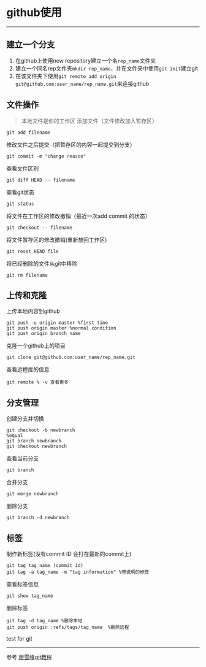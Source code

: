 # github使用
---
## 建立一个分支
1. 在github上使用new repository建立一个名`rep_name`文件夹
2. 建立一个同名rep文件夹`mkdir rep_name`，并在文件夹中使用`git init`建立git
3. 在该文件夹下使用`git remote add origin git@github.com:user_name/rep_name.git`来连接github

## 文件操作
>本地文件是你的工作区
添加文件（文件修改加入暂存区）

    git add filename

修改文件之后提交（把暂存区的内容一起提交到分支）

    git commit -m "change reason"

查看文件区别

    git diff HEAD -- filename

查看git状态

    git status

将文件在工作区的修改撤销（最近一次add commit 的状态）

    git checkout -- filename

将文件暂存区的修改撤销(重新放回工作区)

    git reset HEAD file

将已经删除的文件从git中移除

    git rm filename

## 上传和克隆

上传本地内容到github

    git push -u origin master %first time
    git push origin master %normal condition
    git push origin branch_name

克隆一个github上的项目

    git clone git@github.com:user_name/rep_name.git

查看远程库的信息

    git remote % -v 查看更多


## 分支管理

创建分支并切换

    git checkout -b newbranch
    %equal
    git branch newbranch
    git checkout newbranch

查看当前分支

    git branch

合并分支

    git merge newbranch

删除分支

    git branch -d newbranch

## 标签

制作新标签(没有commit ID 会打在最新的commit上)

    git tag tag_name (commit id)
    git tag -a tag_name -m "tag information" %带说明的标签

查看标签信息

    git show tag_name

删除标签

    git tag -d tag_name %删除本地
    git push origin :refs/tags/tag_name  %删除远程

test for git
 


---
参考 [廖雪峰git教程](https://www.liaoxuefeng.com/wiki/0013739516305929606dd18361248578c67b8067c8c017b000)